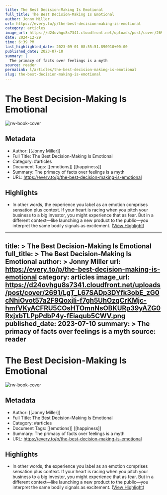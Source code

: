 ```yaml
---
title: The Best Decision-Making Is Emotional
full_title: The Best Decision-Making Is Emotional
author: Jonny Miller
url: https://every.to/p/the-best-decision-making-is-emotional
category: articles
image_url: https://d24ovhgu8s7341.cloudfront.net/uploads/post/cover/2691/LgT_L67SADp3DYfk3obE_zG0cNhiOvot57a2F9QoxjIi-f7gh5UhOzqCrKMjc-hmfVKyACFRU5COsHTOmnNsOBKURp39yAZG0RxjxbTLPpPdbP4y-fEiaqub5CWV.png
date: 2024-12-29
time: 6:39 PM
last_highlighted_date: 2023-09-01 08:55:51.890910+00:00
published_date: 2023-07-10
summary: |
  The primacy of facts over feelings is a myth
source: reader
permalink: l/articles/the-best-decision-making-is-emotional
slug: the-best-decision-making-is-emotional
---
```

# The Best Decision-Making Is Emotional

![rw-book-cover](https://d24ovhgu8s7341.cloudfront.net/uploads/post/cover/2691/LgT_L67SADp3DYfk3obE_zG0cNhiOvot57a2F9QoxjIi-f7gh5UhOzqCrKMjc-hmfVKyACFRU5COsHTOmnNsOBKURp39yAZG0RxjxbTLPpPdbP4y-fEiaqub5CWV.png)

## Metadata
- Author: [[Jonny Miller]]
- Full Title: The Best Decision-Making Is Emotional
- Category: #articles
- Document Tags: [[emotions]] [[happiness]] 
- Summary: The primacy of facts over feelings is a myth
- URL: https://every.to/p/the-best-decision-making-is-emotional

## Highlights
- In other words, the experience you label as an emotion comprises sensation plus context. If your heart is racing when you pitch your business to a big investor, you might experience that as fear. But in a different context—like launching a new product to the public—you interpret the same bodily signals as excitement. ([View Highlight](https://read.readwise.io/read/01h97z9cwpd52w0nv9da3fdn6v))


---
title: >
  The Best Decision-Making Is Emotional
full_title: >
  The Best Decision-Making Is Emotional
author: >
  Jonny Miller
url: https://every.to/p/the-best-decision-making-is-emotional
category: articles
image_url: https://d24ovhgu8s7341.cloudfront.net/uploads/post/cover/2691/LgT_L67SADp3DYfk3obE_zG0cNhiOvot57a2F9QoxjIi-f7gh5UhOzqCrKMjc-hmfVKyACFRU5COsHTOmnNsOBKURp39yAZG0RxjxbTLPpPdbP4y-fEiaqub5CWV.png
published_date: 2023-07-10
summary: >
  The primacy of facts over feelings is a myth
source: reader
---
# The Best Decision-Making Is Emotional

![rw-book-cover](https://d24ovhgu8s7341.cloudfront.net/uploads/post/cover/2691/LgT_L67SADp3DYfk3obE_zG0cNhiOvot57a2F9QoxjIi-f7gh5UhOzqCrKMjc-hmfVKyACFRU5COsHTOmnNsOBKURp39yAZG0RxjxbTLPpPdbP4y-fEiaqub5CWV.png)

## Metadata
- Author: [[Jonny Miller]]
- Full Title: The Best Decision-Making Is Emotional
- Category: #articles
- Document Tags: [[emotions]] [[happiness]] 
- Summary: The primacy of facts over feelings is a myth
- URL: https://every.to/p/the-best-decision-making-is-emotional

## Highlights
- In other words, the experience you label as an emotion comprises sensation plus context. If your heart is racing when you pitch your business to a big investor, you might experience that as fear. But in a different context—like launching a new product to the public—you interpret the same bodily signals as excitement. ([View Highlight](https://read.readwise.io/read/01h97z9cwpd52w0nv9da3fdn6v))


